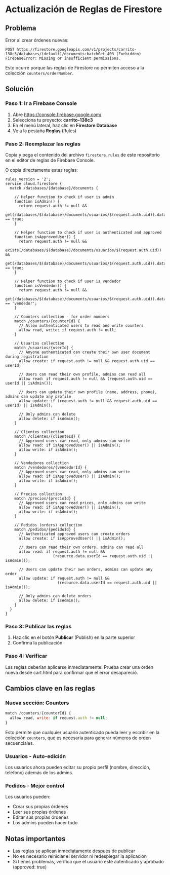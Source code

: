 # Actualización de Reglas de Firestore

## Problema
Error al crear órdenes nuevas:
```
POST https://firestore.googleapis.com/v1/projects/carrito-138c3/databases/(default)/documents:batchGet 403 (Forbidden)
FirebaseError: Missing or insufficient permissions.
```

Esto ocurre porque las reglas de Firestore no permiten acceso a la colección `counters/orderNumber`.

## Solución

### Paso 1: Ir a Firebase Console
1. Abre https://console.firebase.google.com/
2. Selecciona tu proyecto: **carrito-138c3**
3. En el menú lateral, haz clic en **Firestore Database**
4. Ve a la pestaña **Reglas** (Rules)

### Paso 2: Reemplazar las reglas
Copia y pega el contenido del archivo `firestore.rules` de este repositorio en el editor de reglas de Firebase Console.

O copia directamente estas reglas:

```
rules_version = '2';
service cloud.firestore {
  match /databases/{database}/documents {

    // Helper function to check if user is admin
    function isAdmin() {
      return request.auth != null &&
             get(/databases/$(database)/documents/usuarios/$(request.auth.uid)).data.admin == true;
    }

    // Helper function to check if user is authenticated and approved
    function isApprovedUser() {
      return request.auth != null &&
             exists(/databases/$(database)/documents/usuarios/$(request.auth.uid)) &&
             get(/databases/$(database)/documents/usuarios/$(request.auth.uid)).data.approved == true;
    }

    // Helper function to check if user is vendedor
    function isVendedor() {
      return request.auth != null &&
             get(/databases/$(database)/documents/usuarios/$(request.auth.uid)).data.role == 'vendedor';
    }

    // Counters collection - for order numbers
    match /counters/{counterId} {
      // Allow authenticated users to read and write counters
      allow read, write: if request.auth != null;
    }

    // Usuarios collection
    match /usuarios/{userId} {
      // Anyone authenticated can create their own user document during registration
      allow create: if request.auth != null && request.auth.uid == userId;

      // Users can read their own profile, admins can read all
      allow read: if request.auth != null && (request.auth.uid == userId || isAdmin());

      // Users can update their own profile (name, address, phone), admins can update any profile
      allow update: if (request.auth != null && request.auth.uid == userId) || isAdmin();

      // Only admins can delete
      allow delete: if isAdmin();
    }

    // Clientes collection
    match /clientes/{clienteId} {
      // Approved users can read, only admins can write
      allow read: if isApprovedUser() || isAdmin();
      allow write: if isAdmin();
    }

    // Vendedores collection
    match /vendedores/{vendedorId} {
      // Approved users can read, only admins can write
      allow read: if isApprovedUser() || isAdmin();
      allow write: if isAdmin();
    }

    // Precios collection
    match /precios/{precioId} {
      // Approved users can read prices, only admins can write
      allow read: if isApprovedUser() || isAdmin();
      allow write: if isAdmin();
    }

    // Pedidos (orders) collection
    match /pedidos/{pedidoId} {
      // Authenticated approved users can create orders
      allow create: if isApprovedUser() || isAdmin();

      // Users can read their own orders, admins can read all
      allow read: if request.auth != null &&
                     (resource.data.userId == request.auth.uid || isAdmin());

      // Users can update their own orders, admins can update any order
      allow update: if request.auth != null &&
                       (resource.data.userId == request.auth.uid || isAdmin());

      // Only admins can delete orders
      allow delete: if isAdmin();
    }
  }
}
```

### Paso 3: Publicar las reglas
1. Haz clic en el botón **Publicar** (Publish) en la parte superior
2. Confirma la publicación

### Paso 4: Verificar
Las reglas deberían aplicarse inmediatamente. Prueba crear una orden nueva desde cart.html para confirmar que el error desapareció.

## Cambios clave en las reglas

### Nueva sección: Counters
```javascript
match /counters/{counterId} {
  allow read, write: if request.auth != null;
}
```
Esto permite que cualquier usuario autenticado pueda leer y escribir en la colección `counters`, que es necesaria para generar números de orden secuenciales.

### Usuarios - Auto-edición
Los usuarios ahora pueden editar su propio perfil (nombre, dirección, teléfono) además de los admins.

### Pedidos - Mejor control
Los usuarios pueden:
- Crear sus propias órdenes
- Leer sus propias órdenes
- Editar sus propias órdenes
- Los admins pueden hacer todo

## Notas importantes
- Las reglas se aplican inmediatamente después de publicar
- No es necesario reiniciar el servidor ni redesplegar la aplicación
- Si tienes problemas, verifica que el usuario esté autenticado y aprobado (approved: true)
